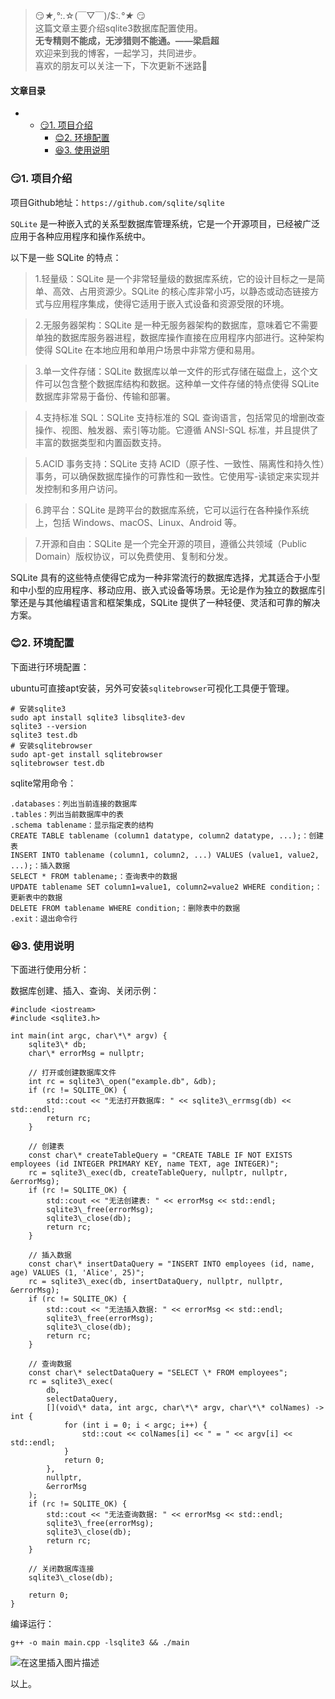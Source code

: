







> 
> 😏*★,°*:.☆(￣▽￣)/$:*.°★* 😏  
>  这篇文章主要介绍sqlite3数据库配置使用。  
>  **无专精则不能成，无涉猎则不能通。——梁启超**  
>  欢迎来到我的博客，一起学习，共同进步。  
>  喜欢的朋友可以关注一下，下次更新不迷路🥞
> 
> 
> 




#### 文章目录


* + [:smirk:1. 项目介绍](#smirk1__7)
	+ [:blush:2. 环境配置](#blush2__29)
	+ [:satisfied:3. 使用说明](#satisfied3__55)




### 😏1. 项目介绍


项目Github地址：`https://github.com/sqlite/sqlite`


`SQLite` 是一种嵌入式的关系型数据库管理系统，它是一个开源项目，已经被广泛应用于各种应用程序和操作系统中。


以下是一些 SQLite 的特点：



> 
> 1.轻量级：SQLite 是一个非常轻量级的数据库系统，它的设计目标之一是简单、高效、占用资源少。SQLite 的核心库非常小巧，以静态或动态链接方式与应用程序集成，使得它适用于嵌入式设备和资源受限的环境。
> 
> 
> 



> 
> 2.无服务器架构：SQLite 是一种无服务器架构的数据库，意味着它不需要单独的数据库服务器进程，数据库操作直接在应用程序内部进行。这种架构使得 SQLite 在本地应用和单用户场景中非常方便和易用。
> 
> 
> 



> 
> 3.单一文件存储：SQLite 数据库以单一文件的形式存储在磁盘上，这个文件可以包含整个数据库结构和数据。这种单一文件存储的特点使得 SQLite 数据库非常易于备份、传输和部署。
> 
> 
> 



> 
> 4.支持标准 SQL：SQLite 支持标准的 SQL 查询语言，包括常见的增删改查操作、视图、触发器、索引等功能。它遵循 ANSI-SQL 标准，并且提供了丰富的数据类型和内置函数支持。
> 
> 
> 



> 
> 5.ACID 事务支持：SQLite 支持 ACID（原子性、一致性、隔离性和持久性）事务，可以确保数据库操作的可靠性和一致性。它使用写-读锁定来实现并发控制和多用户访问。
> 
> 
> 



> 
> 6.跨平台：SQLite 是跨平台的数据库系统，它可以运行在各种操作系统上，包括 Windows、macOS、Linux、Android 等。
> 
> 
> 



> 
> 7.开源和自由：SQLite 是一个完全开源的项目，遵循公共领域（Public Domain）版权协议，可以免费使用、复制和分发。
> 
> 
> 


SQLite 具有的这些特点使得它成为一种非常流行的数据库选择，尤其适合于小型和中小型的应用程序、移动应用、嵌入式设备等场景。无论是作为独立的数据库引擎还是与其他编程语言和框架集成，SQLite 提供了一种轻便、灵活和可靠的解决方案。


### 😊2. 环境配置


下面进行环境配置：


ubuntu可直接apt安装，另外可安装`sqlitebrowser`可视化工具便于管理。



```
# 安装sqlite3
sudo apt install sqlite3 libsqlite3-dev
sqlite3 --version
sqlite3 test.db
# 安装sqlitebrowser
sudo apt-get install sqlitebrowser
sqlitebrowser test.db

```

sqlite常用命令：



```
.databases：列出当前连接的数据库
.tables：列出当前数据库中的表
.schema tablename：显示指定表的结构
CREATE TABLE tablename (column1 datatype, column2 datatype, ...);：创建表
INSERT INTO tablename (column1, column2, ...) VALUES (value1, value2, ...);：插入数据
SELECT * FROM tablename;：查询表中的数据
UPDATE tablename SET column1=value1, column2=value2 WHERE condition;：更新表中的数据
DELETE FROM tablename WHERE condition;：删除表中的数据
.exit：退出命令行

```

### 😆3. 使用说明


下面进行使用分析：


数据库创建、插入、查询、关闭示例：



```
#include <iostream>
#include <sqlite3.h>

int main(int argc, char\*\* argv) {
    sqlite3\* db;
    char\* errorMsg = nullptr;

    // 打开或创建数据库文件
    int rc = sqlite3\_open("example.db", &db);
    if (rc != SQLITE_OK) {
        std::cout << "无法打开数据库: " << sqlite3\_errmsg(db) << std::endl;
        return rc;
    }

    // 创建表
    const char\* createTableQuery = "CREATE TABLE IF NOT EXISTS employees (id INTEGER PRIMARY KEY, name TEXT, age INTEGER)";
    rc = sqlite3\_exec(db, createTableQuery, nullptr, nullptr, &errorMsg);
    if (rc != SQLITE_OK) {
        std::cout << "无法创建表: " << errorMsg << std::endl;
        sqlite3\_free(errorMsg);
        sqlite3\_close(db);
        return rc;
    }

    // 插入数据
    const char\* insertDataQuery = "INSERT INTO employees (id, name, age) VALUES (1, 'Alice', 25)";
    rc = sqlite3\_exec(db, insertDataQuery, nullptr, nullptr, &errorMsg);
    if (rc != SQLITE_OK) {
        std::cout << "无法插入数据: " << errorMsg << std::endl;
        sqlite3\_free(errorMsg);
        sqlite3\_close(db);
        return rc;
    }

    // 查询数据
    const char\* selectDataQuery = "SELECT \* FROM employees";
    rc = sqlite3\_exec(
        db,
        selectDataQuery,
        [](void\* data, int argc, char\*\* argv, char\*\* colNames) -> int {
            for (int i = 0; i < argc; i++) {
                std::cout << colNames[i] << " = " << argv[i] << std::endl;
            }
            return 0;
        },
        nullptr,
        &errorMsg
    );
    if (rc != SQLITE_OK) {
        std::cout << "无法查询数据: " << errorMsg << std::endl;
        sqlite3\_free(errorMsg);
        sqlite3\_close(db);
        return rc;
    }

    // 关闭数据库连接
    sqlite3\_close(db);

    return 0;
}

```

编译运行：



```
g++ -o main main.cpp -lsqlite3 && ./main

```

![在这里插入图片描述](https://img-blog.csdnimg.cn/6cbcd6c17cec4dba9bb3c0f895f02fa2.png)


以上。





